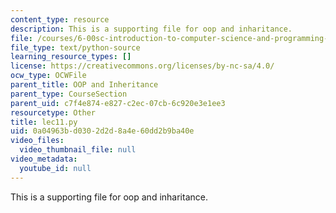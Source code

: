```yaml
---
content_type: resource
description: This is a supporting file for oop and inharitance.
file: /courses/6-00sc-introduction-to-computer-science-and-programming-spring-2011/0a04963bd0302d2d8a4e60dd2b9ba40e_lec11.py
file_type: text/python-source
learning_resource_types: []
license: https://creativecommons.org/licenses/by-nc-sa/4.0/
ocw_type: OCWFile
parent_title: OOP and Inheritance
parent_type: CourseSection
parent_uid: c7f4e874-e827-c2ec-07cb-6c920e3e1ee3
resourcetype: Other
title: lec11.py
uid: 0a04963b-d030-2d2d-8a4e-60dd2b9ba40e
video_files:
  video_thumbnail_file: null
video_metadata:
  youtube_id: null
---
```

This is a supporting file for oop and inharitance.